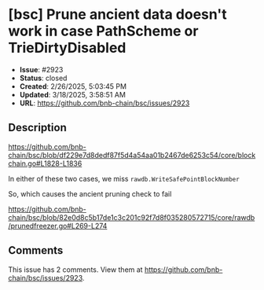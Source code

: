 # [bsc] Prune ancient data doesn't work in case PathScheme or TrieDirtyDisabled

- **Issue**: #2923
- **Status**: closed
- **Created**: 2/26/2025, 5:03:45 PM
- **Updated**: 3/18/2025, 3:58:51 AM
- **URL**: https://github.com/bnb-chain/bsc/issues/2923

## Description

https://github.com/bnb-chain/bsc/blob/df229e7d8dedf87f5d4a54aa01b2467de6253c54/core/blockchain.go#L1828-L1836

In either of these two cases, we miss `rawdb.WriteSafePointBlockNumber`

So, which causes the ancient pruning check to fail

https://github.com/bnb-chain/bsc/blob/82e0d8c5b17de1c3c201c92f7d8f035280572715/core/rawdb/prunedfreezer.go#L269-L274
## Comments

This issue has 2 comments. View them at https://github.com/bnb-chain/bsc/issues/2923.

